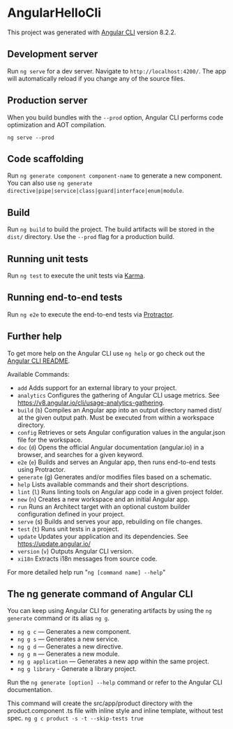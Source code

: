 # AngularHelloCli

This project was generated with [Angular CLI](https://github.com/angular/angular-cli) version 8.2.2.

## Development server

Run `ng serve` for a dev server. Navigate to `http://localhost:4200/`. The app will automatically reload if you change any of the source files.

## Production server

When you build bundles with the `--prod` option, Angular CLI performs code optimization and AOT compilation.

`ng serve --prod`

## Code scaffolding

Run `ng generate component component-name` to generate a new component. You can also use `ng generate directive|pipe|service|class|guard|interface|enum|module`.

## Build

Run `ng build` to build the project. The build artifacts will be stored in the `dist/` directory. Use the `--prod` flag for a production build.

## Running unit tests

Run `ng test` to execute the unit tests via [Karma](https://karma-runner.github.io).

## Running end-to-end tests

Run `ng e2e` to execute the end-to-end tests via [Protractor](http://www.protractortest.org/).

## Further help

To get more help on the Angular CLI use `ng help` or go check out the [Angular CLI README](https://github.com/angular/angular-cli/blob/master/README.md).

Available Commands:

- `add` Adds support for an external library to your project.
- `analytics` Configures the gathering of Angular CLI usage metrics. See <https://v8.angular.io/cli/usage-analytics-gathering>.
- `build` (`b`) Compiles an Angular app into an output directory named dist/ at the given output path. Must be executed from within a workspace directory.
- `config` Retrieves or sets Angular configuration values in the angular.json file for the workspace.
- `doc` (`d`) Opens the official Angular documentation (angular.io) in a browser, and searches for a given keyword.
- `e2e` (`e`) Builds and serves an Angular app, then runs end-to-end tests using Protractor.
- `generate` (g) Generates and/or modifies files based on a schematic.
- `help` Lists available commands and their short descriptions.
- `lint` (`l`) Runs linting tools on Angular app code in a given project folder.
- `new` (`n`) Creates a new workspace and an initial Angular app.
- `run` Runs an Architect target with an optional custom builder configuration defined in your project.
- `serve` (s) Builds and serves your app, rebuilding on file changes.
- `test` (`t`) Runs unit tests in a project.
- `update` Updates your application and its dependencies. See <https://update.angular.io/>
- `version` (`v`) Outputs Angular CLI version.
- `xi18n` Extracts i18n messages from source code.

For more detailed help run "`ng [command name] --help`"

## The ng generate command of Angular CLI

You can keep using Angular CLI for generating artifacts by using the `ng generate` command or its alias `ng g`.

- `ng g c` — Generates a new component.
- `ng g s` — Generates a new service.
- `ng g d` — Generates a new directive.
- `ng g m` — Generates a new module.
- `ng g application` — Generates a new app within the same project.
- `ng g library` - Generate a library project.

Run the `ng generate [option] --help` command or refer to the Angular CLI documentation.

This command will create the src/app/product directory with the product.component .ts file with inline style and inline template, without test spec.
  `ng g c product -s -t --skip-tests true`
